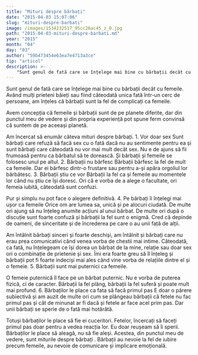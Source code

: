 ```yaml
---
title: "Mituri despre bărbați"
date: "2015-04-03 15:07:06"
slug: "mituri-despre-barbati"
image: /images/1534232517_95cc26ac45_z_0.jpg
path: "2015-04-03-mituri-despre-barbati.md"
year: "2015"
month: "04"
day: "03"
author: "59b473454e63ea7e4713a3ce"
tip: "articol"
description: >-
    "Sunt genul de fată care se înțelege mai bine cu bărbații decât cu femeile. Având mulți prieteni băieți sau fiind câteodată unica fată într-un cerc de persoane, am înțeles că bărbații sunt la fel de co"
---
```

<div class="kg-card-markdown"><p>Sunt genul de fată care se înțelege mai bine cu bărbații decât cu femeile. Având mulți prieteni băieți sau fiind câteodată unica fată într-un cerc de persoane, am înțeles că bărbații sunt la fel de complicați ca femeile.</p>
<p>Avem concepția că femeile și bărbații sunt de pe planete diferite, dar din punctul meu de vedere și din propria experiență pot spune ferm convinsă că suntem de pe aceeași planetă.</p>
<p>Am încercat să enumăr câteva mituri despre bărbați. 1. Vor doar sex Sunt bărbați care refuză să facă sex cu o fată dacă nu au sentimente pentru ea și sunt bărbați care câteodată nu vor mai mult decât sex. Nu e de ajuns să fii frumoasă pentru ca bărbatul să te dorească. Și bărbații și femeile se folosesc unul pe altul. 2. Bărbații nu bârfesc Bărbații bârfesc la fel de mult ca femeile. Dar ei bârfesc dintr-o frustare sau pentru a-și apăra orgoliul lor bărbătesc. 3. Bărbații știu ce vor Bărbații la fel ca și femeile au momentele lor când nu știu ce își doresc. Ori că e vorba de a alege o facultate, ori femeia iubită, câteodată sunt confuzi.</p>
<p>Pur și simplu nu pot face o alegere definitivă. 4. Pe bărbați îi înțelegi mai ușor ca femeile Orice om are lumea sa, unică și pe alocuri ciudată. De multe ori ajung să nu înțeleg anumite acțiuni al unui bărbat. De multe ori după o discuție sunt foarte confuză și bărbații la fel sunt o enigmă. Cred că depinde de oameni, de sinceritate și de încrederea pe care o au unii față de alții.</p>
<p>Am întâlnit bărbați sinceri și foarte deschiși, am întâlnit și bărbați care nu erau prea comunicativi când venea vorba de chestii mai intime. Câteodată, ca fată, nu înțelegeam ce își dorea un bărbat de la mine, relație sau doar sex ori o combinație de prietenie și sex. Îmi era foarte greu să îl înțeleg și bărbații pot fi foarte indeciși mai ales când vine vorba de relațiile dintre el și o femeie. 5. Bărbații sunt mai puternici ca femeile.</p>
<p>O femeie puternică îl face pe un bărbat puternic. Nu e vorba de puterea fizică, ci de caracter. Bărbații la fel plâng, bărbații la fel suferă și poate mult mai profund. 6. Bărbaților le place ca fata să facă primul pas E doar o părere subiectivă și am auzit de multe ori cum se plângeau bărbații că fetele nu fac primul pas și cât de minunat ar fi dacă și fetele ar face acel prim pas. Dar unii bărbați se sperie de o fată mai hotărâtă.</p>
<p>Totuși bărbaților le place să fie ei cuceritori. Fetelor, încercați să faceți primul pas doar pentru a vedea reacția lor. Eu doar reușeam să îi sperii. Bărbaților le place să aleagă, nu să fie aleși. Acestea, din punctul meu de vedere, sunt miturile despre bărbați . Bărbații au nevoie la fel de iubire precum femeile, au nevoie de comunicare și implicare emoțională.</p>
</div>
    
